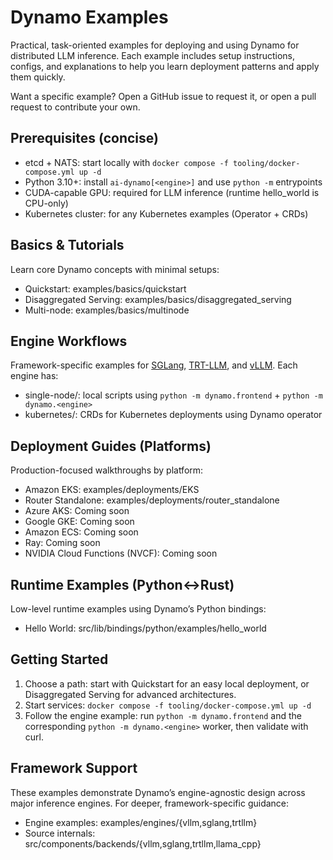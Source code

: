 # Dynamo Examples

Practical, task-oriented examples for deploying and using Dynamo for distributed LLM inference. Each example includes setup instructions, configs, and explanations to help you learn deployment patterns and apply them quickly.

Want a specific example? Open a GitHub issue to request it, or open a pull request to contribute your own.

## Prerequisites (concise)
- etcd + NATS: start locally with `docker compose -f tooling/docker-compose.yml up -d`
- Python 3.10+: install `ai-dynamo[<engine>]` and use `python -m` entrypoints
- CUDA-capable GPU: required for LLM inference (runtime hello_world is CPU-only)
- Kubernetes cluster: for any Kubernetes examples (Operator + CRDs)

## Basics & Tutorials
Learn core Dynamo concepts with minimal setups:
- Quickstart: examples/basics/quickstart
- Disaggregated Serving: examples/basics/disaggregated_serving
- Multi-node: examples/basics/multinode

## Engine Workflows
Framework-specific examples for [SGLang](engines/sglang/), [TRT-LLM](engines/trtllm/), and [vLLM](engines/vllm/). 
Each engine has:
- single-node/: local scripts using `python -m dynamo.frontend` + `python -m dynamo.<engine>`
- kubernetes/: CRDs for Kubernetes deployments using Dynamo operator

## Deployment Guides (Platforms)
Production-focused walkthroughs by platform:
- Amazon EKS: examples/deployments/EKS
- Router Standalone: examples/deployments/router_standalone
- Azure AKS: Coming soon
- Google GKE: Coming soon
- Amazon ECS: Coming soon
- Ray: Coming soon
- NVIDIA Cloud Functions (NVCF): Coming soon

## Runtime Examples (Python↔Rust)
Low-level runtime examples using Dynamo’s Python bindings:
- Hello World: src/lib/bindings/python/examples/hello_world

## Getting Started
1) Choose a path: start with Quickstart for an easy local deployment, or Disaggregated Serving for advanced architectures.
2) Start services: `docker compose -f tooling/docker-compose.yml up -d`
3) Follow the engine example: run `python -m dynamo.frontend` and the corresponding `python -m dynamo.<engine>` worker, then validate with curl.

## Framework Support
These examples demonstrate Dynamo’s engine-agnostic design across major inference engines. For deeper, framework-specific guidance:
- Engine examples: examples/engines/{vllm,sglang,trtllm}
- Source internals: src/components/backends/{vllm,sglang,trtllm,llama_cpp}
